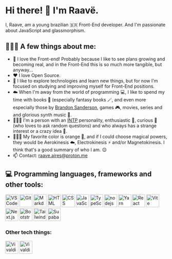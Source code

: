 # Hi there! 🤙 I'm Raavë.
I, Raave, am a young brazilian 🇧🇷 Front-End developer. And I'm passionate about JavaScript and glassmorphism.

## 🧔🏻‍♂️ A few things about me:
- 🧡 I love the Front-end! Probably because I like to see plans growing and becoming real, and in the Front-End this is so much more tangible, but anyway...
- ❤️ I love Open Source. 
- 🔭 I like to explore technologies and learn new things, but for now I'm focused on studying and improving myself for Front-End positions.
- ☁️ When I'm away from the world of programming 💻, I like to spend my time with books 📖 (especially fantasy books 🪄, and even more especially those by [Brandon Sanderson](https://www.brandonsanderson.com), games 🎮, movies, series and and glorious synth music 🎵.
- 🧔🏻‍♂️ I'm a person with an [INTP](https://wiki.personality-database.com/books/jungian-derivatives/page/intp) personality, enthusiastic 😬, curious 🤨 (who loves to ask random questions) and who always has a strange interest or a crazy idea 🧐.
- 🤷🏻‍♂️ My favorite color is orange 🧡, and if I could choose magical powers, they would be Aerokinesis ☁️, Electrokinesis ⚡  and/or Magnetokinesis. I think that's a good summary of who I am. 😌 
- 📫 Contact: raave.aires@proton.me

## 💻 Programming languages, frameworks and other tools:
<p> 
    <a href="https://code.visualstudio.com" target="_blank"><img src="https://skillicons.dev/icons?i=vscode" width='40' alt="VS Code"/></a>
    <a href="https://git-scm.com" target="_blank"><img src="https://skillicons.dev/icons?i=git" width='40' alt="Git"/></a>
    <a href="https://www.markdownguide.org" target="_blank"><img src="https://skillicons.dev/icons?i=md" width='40' alt="Markdown"/></a>
    <a href="https://developer.mozilla.org/en-US/docs/Learn/Getting_started_with_the_web/HTML_basics" target="_blank"><img src="https://skillicons.dev/icons?i=html" width='40' alt="HTML"/></a>
    <a href="https://developer.mozilla.org/en-US/docs/Learn/Getting_started_with_the_web/CSS_basics" target="_blank"><img src="https://skillicons.dev/icons?i=css" width='40' alt="CSS"/></a>
    <a href="https://developer.mozilla.org/en-US/docs/Learn/Getting_started_with_the_web/JavaScript_basics" target="_blank"><img src="https://skillicons.dev/icons?i=javascript" width='40' alt="JavaScript"/></a>
    <a href="https://www.typescriptlang.org" target="_blank"><img src="https://skillicons.dev/icons?i=typescript" width='40' alt="TypeScript"/></a>
    <a href="https://nodejs.org/" target="_blank"><img src="https://skillicons.dev/icons?i=nodejs" width='40' alt="nodejs"/></a>
    <a href="https://yarnpkg.com" target="_blank"><img src="https://skillicons.dev/icons?i=yarn" width='40' alt="Yarn"/></a>
    <a href="https://react.dev" target="_blank"><img src="https://skillicons.dev/icons?i=react" width='40' alt="React"/></a>
    <a href="https://vitejs.dev" target="_blank"><img src="https://skillicons.dev/icons?i=vite" width='40' alt="Vite"/></a>
    <a href="https://nextjs.org" target="_blank"><img src="https://skillicons.dev/icons?i=nextjs" width='40' alt="Next.js"/></a>
    <a href="https://getbootstrap.com" target="_blank"><img src="https://skillicons.dev/icons?i=bootstrap" width='40' alt="Bootstrap"/></a>
    <a href="https://tailwindcss.com" target="_blank"><img src="https://skillicons.dev/icons?i=tailwindcss" width='40' alt="Tailwind"/></a>
    <a href="https://supabase.com" target="_blank"><img src="https://skillicons.dev/icons?i=supabase" width='40' alt="Supabase"/></a>
</p>

### Other tech things:
<p>
    <a href="https://vivaldi.com/" target="_blank"><img src="https://vivaldi.com/wp-content/themes/vivaldicom-theme/img/press/icons/vivaldi_icon.png" width='40' alt="Vivaldi"/></a>     <a href="https://vivaldi.com/" target="_blank"><img src="[https://vivaldi.com/wp-content/themes/vivaldicom-theme/img/press/icons/vivaldi_icon.png](https://static.wikia.nocookie.net/logopedia/images/0/0d/Firefox_logo_2019.svg/revision/latest?cb=20191026110452)" width='40' alt="Vivaldi"/></a> 
</p>


